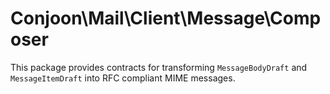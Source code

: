 # Conjoon\Mail\Client\Message\Composer

This package provides contracts for transforming `MessageBodyDraft` and `MessageItemDraft` into RFC compliant MIME
messages. 
